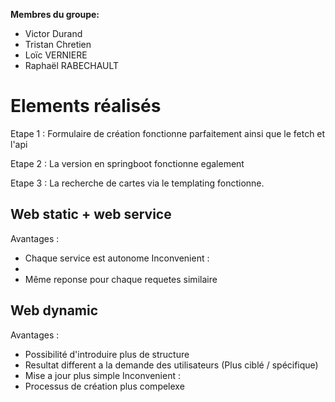 **Membres du groupe:** 
- Victor Durand
- Tristan Chretien
- Loïc VERNIERE
- Raphaël RABECHAULT

# Elements réalisés

Etape 1 : Formulaire de création fonctionne parfaitement ainsi que le fetch et l'api 

Etape 2 : La version en springboot fonctionne egalement

Etape 3 : La recherche de cartes via le templating fonctionne.

## Web static + web service
Avantages : 
- Chaque service est autonome
Inconvenient : 
- 
- Même reponse pour chaque requetes 
similaire

## Web dynamic
Avantages : 
- Possibilité d'introduire plus de structure
- Resultat different a la demande des utilisateurs (Plus ciblé / spécifique)
- Mise a jour plus simple
Inconvenient : 
- Processus de création plus compelexe
